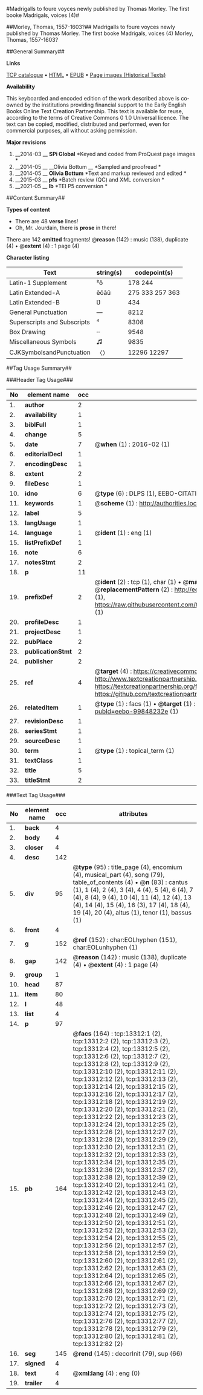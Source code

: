 #Madrigalls to foure voyces newly published by Thomas Morley. The first booke Madrigals, voices (4)#

##Morley, Thomas, 1557-1603?##
Madrigalls to foure voyces newly published by Thomas Morley. The first booke
Madrigals, voices (4)
Morley, Thomas, 1557-1603?

##General Summary##

**Links**

[TCP catalogue](http://www.ota.ox.ac.uk/tcp/)  • 
[HTML](http://tei.it.ox.ac.uk/tcp/Texts-HTML/free/A07/A07744.html)  • 
[EPUB](http://tei.it.ox.ac.uk/tcp/Texts-EPUB/free/A07/A07744.epub) • 
[Page images (Historical Texts)](https://historicaltexts.jisc.ac.uk/eebo-99848232e)

**Availability**

This keyboarded and encoded edition of the work described above is co-owned by the
    institutions providing financial support to the Early English Books Online Text Creation
    Partnership. This text is available for reuse, according to the terms of  Creative Commons 0 1.0 Universal
    licence. The text can be copied, modified, distributed and performed, even for commercial
    purposes, all without asking permission.

**Major revisions**

1. __2014-03 __ __SPi Global__ *Keyed and coded from ProQuest page images *
1. __2014-05 __ __Olivia Bottum __ *Sampled and proofread *
1. __2014-05 __ __Olivia Bottum__ *Text and markup reviewed and edited *
1. __2015-03 __ __pfs__ *Batch review (QC) and XML conversion *
1. __2021-05 __ __lb__ *TEI P5 conversion *

##Content Summary##

**Types of content**

  * There are 48 **verse** lines!
  * Oh, Mr. Jourdain, there is **prose** in there!

There are 142 **omitted** fragments! 
 @__reason__ (142) : music (138), duplicate (4)  •  @__extent__ (4) : 1 page (4)

**Character listing**


|Text|string(s)|codepoint(s)|
|---|---|---|
|Latin-1 Supplement|²ô|178 244|
|Latin Extended-A|ēōāū|275 333 257 363|
|Latin Extended-B|Ʋ|434|
|General Punctuation|—|8212|
|Superscripts             and Subscripts|⁴|8308|
|Box Drawing|╌|9548|
|Miscellaneous Symbols|♫|9835|
|CJKSymbolsandPunctuation|〈〉|12296 12297|

##Tag Usage Summary##

###Header Tag Usage###

|No|element name|occ|attributes|
|---|---|---|---|
|1.|__author__|2||
|2.|__availability__|1||
|3.|__biblFull__|1||
|4.|__change__|5||
|5.|__date__|7| @__when__ (1) : 2016-02 (1)|
|6.|__editorialDecl__|1||
|7.|__encodingDesc__|1||
|8.|__extent__|2||
|9.|__fileDesc__|1||
|10.|__idno__|6| @__type__ (6) : DLPS (1), EEBO-CITATION (1), VID (1), EEBO-PROQUEST (1), STC (2)|
|11.|__keywords__|1| @__scheme__ (1) : http://authorities.loc.gov/ (1)|
|12.|__label__|5||
|13.|__langUsage__|1||
|14.|__language__|1| @__ident__ (1) : eng (1)|
|15.|__listPrefixDef__|1||
|16.|__note__|6||
|17.|__notesStmt__|2||
|18.|__p__|11||
|19.|__prefixDef__|2| @__ident__ (2) : tcp (1), char (1)  •  @__matchPattern__ (2) : ([0-9\-]+):([0-9IVX]+) (1), (.+) (1)  •  @__replacementPattern__ (2) : http://eebo.chadwyck.com/downloadtiff?vid=$1&page=$2 (1), https://raw.githubusercontent.com/textcreationpartnership/Texts/master/tcpchars.xml#$1 (1)|
|20.|__profileDesc__|1||
|21.|__projectDesc__|1||
|22.|__pubPlace__|2||
|23.|__publicationStmt__|2||
|24.|__publisher__|2||
|25.|__ref__|4| @__target__ (4) : https://creativecommons.org/publicdomain/zero/1.0/ (1), http://www.textcreationpartnership.org/docs/. (1), https://textcreationpartnership.org/faq/#faq05 (1), https://github.com/textcreationpartnership (1)|
|26.|__relatedItem__|1| @__type__ (1) : facs (1)  •  @__target__ (1) : https://data.historicaltexts.jisc.ac.uk/view?pubId=eebo-99848232e (1)|
|27.|__revisionDesc__|1||
|28.|__seriesStmt__|1||
|29.|__sourceDesc__|1||
|30.|__term__|1| @__type__ (1) : topical_term (1)|
|31.|__textClass__|1||
|32.|__title__|5||
|33.|__titleStmt__|2||


###Text Tag Usage###

|No|element name|occ|attributes|
|---|---|---|---|
|1.|__back__|4||
|2.|__body__|4||
|3.|__closer__|4||
|4.|__desc__|142||
|5.|__div__|95| @__type__ (95) : title_page (4), encomium (4), musical_part (4), song (79), table_of_contents (4)  •  @__n__ (83) : cantus (1), 1 (4), 2 (4), 3 (4), 4 (4), 5 (4), 6 (4), 7 (4), 8 (4), 9 (4), 10 (4), 11 (4), 12 (4), 13 (4), 14 (4), 15 (4), 16 (3), 17 (4), 18 (4), 19 (4), 20 (4), altus (1), tenor (1), bassus (1)|
|6.|__front__|4||
|7.|__g__|152| @__ref__ (152) : char:EOLhyphen (151), char:EOLunhyphen (1)|
|8.|__gap__|142| @__reason__ (142) : music (138), duplicate (4)  •  @__extent__ (4) : 1 page (4)|
|9.|__group__|1||
|10.|__head__|87||
|11.|__item__|80||
|12.|__l__|48||
|13.|__list__|4||
|14.|__p__|97||
|15.|__pb__|164| @__facs__ (164) : tcp:13312:1 (2), tcp:13312:2 (2), tcp:13312:3 (2), tcp:13312:4 (2), tcp:13312:5 (2), tcp:13312:6 (2), tcp:13312:7 (2), tcp:13312:8 (2), tcp:13312:9 (2), tcp:13312:10 (2), tcp:13312:11 (2), tcp:13312:12 (2), tcp:13312:13 (2), tcp:13312:14 (2), tcp:13312:15 (2), tcp:13312:16 (2), tcp:13312:17 (2), tcp:13312:18 (2), tcp:13312:19 (2), tcp:13312:20 (2), tcp:13312:21 (2), tcp:13312:22 (2), tcp:13312:23 (2), tcp:13312:24 (2), tcp:13312:25 (2), tcp:13312:26 (2), tcp:13312:27 (2), tcp:13312:28 (2), tcp:13312:29 (2), tcp:13312:30 (2), tcp:13312:31 (2), tcp:13312:32 (2), tcp:13312:33 (2), tcp:13312:34 (2), tcp:13312:35 (2), tcp:13312:36 (2), tcp:13312:37 (2), tcp:13312:38 (2), tcp:13312:39 (2), tcp:13312:40 (2), tcp:13312:41 (2), tcp:13312:42 (2), tcp:13312:43 (2), tcp:13312:44 (2), tcp:13312:45 (2), tcp:13312:46 (2), tcp:13312:47 (2), tcp:13312:48 (2), tcp:13312:49 (2), tcp:13312:50 (2), tcp:13312:51 (2), tcp:13312:52 (2), tcp:13312:53 (2), tcp:13312:54 (2), tcp:13312:55 (2), tcp:13312:56 (2), tcp:13312:57 (2), tcp:13312:58 (2), tcp:13312:59 (2), tcp:13312:60 (2), tcp:13312:61 (2), tcp:13312:62 (2), tcp:13312:63 (2), tcp:13312:64 (2), tcp:13312:65 (2), tcp:13312:66 (2), tcp:13312:67 (2), tcp:13312:68 (2), tcp:13312:69 (2), tcp:13312:70 (2), tcp:13312:71 (2), tcp:13312:72 (2), tcp:13312:73 (2), tcp:13312:74 (2), tcp:13312:75 (2), tcp:13312:76 (2), tcp:13312:77 (2), tcp:13312:78 (2), tcp:13312:79 (2), tcp:13312:80 (2), tcp:13312:81 (2), tcp:13312:82 (2)|
|16.|__seg__|145| @__rend__ (145) : decorInit (79), sup (66)|
|17.|__signed__|4||
|18.|__text__|4| @__xml:lang__ (4) : eng (0)|
|19.|__trailer__|4||
